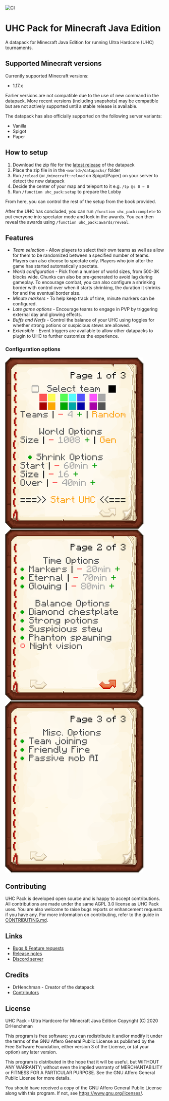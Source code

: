 ![CI](https://github.com/DrHenchman/uhc-pack/workflows/CI/badge.svg)

# UHC Pack for Minecraft Java Edition

A datapack for Minecraft Java Edition for running Ultra Hardcore (UHC) tournaments.

## Supported Minecraft versions

Currently supported Minecraft versions:

* 1.17.x

Earlier versions are not compatible due to the use of new command in the datapack. More
recent versions (including snapshots) may be compatible but are not actively supported
until a stable release is available.

The datapack has also officially supported on the following server variants:

* Vanilla
* Spigot
* Paper

## How to setup

1. Download the zip file for the [latest release](https://github.com/DrHenchman/uhc-pack/releases/download/v0.29/uhc-pack.zip) of the datapack
2. Place the zip file in in the `<world>/datapacks/` folder
3. Run `/reload` (or `/minecraft:reload` on Spigot/Paper) on your server to detect the new datapack
4. Decide the center of your map and teleport to it e.g. `/tp @s 0 ~ 0`
5. Run `/function uhc_pack:setup` to prepare the Lobby

From here, you can control the rest of the setup from the book provided.

After the UHC has concluded, you can run `/function uhc_pack:complete` to put
everyone into spectator mode and lock in the awards. You can then reveal
the awards using `/function uhc_pack:awards/reveal`.

## Features

* *Team selection* - Allow players to select their own teams as well as allow for them to be randomized between a specified number of teams.
  Players can also choose to spectate only. Players who join after the game has started automatically spectate.
* *World configuration* - Pick from a number of world sizes, from 500-3K blocks wide. Chunks can also be pre-generated to avoid lag during gameplay.
  To encourage combat, you can also configure a shrinking border with control over when it starts shrinking, the duration it shrinks for and the
  eventual border size.
* *Minute markers* - To help keep track of time, minute markers can be configured.
* *Late game options* - Encourage teams to engage in PVP by triggering external day and glowing effects.
* *Buffs and Nerfs* - Control the balance of your UHC using toggles for whether strong potions or suspicious stews are allowed.
* *Extensible* - Event triggers are available to allow other datapacks to plugin to UHC to further customize the experience.

### Configuration options

![Configuration book page 1 or 3](images/book-page-1.png)
![Configuration book page 2 or 3](images/book-page-2.png)
![Configuration book page 3 or 3](images/book-page-3.png)

## Contributing

UHC Pack is developed open source and is happy to accept contributions. All contributions are made under the same
AGPL 3.0 license as UHC Pack uses. You are also welcome to raise bugs reports or enhancement requests if you have
any. For more information on contributing, refer to the guide in [CONTRIBUTING.md](CONTRIBUTING.md).

## Links

* [Bugs & Feature requests](https://github.com/DrHenchman/uhc-pack/issues)
* [Release notes](https://github.com/DrHenchman/uhc-pack/releases)
* [Discord server](https://discord.gg/PFg4mbN)

## Credits

* DrHenchman - Creator of the datapack
* [Contributors](https://github.com/DrHenchman/uhc-pack/graphs/contributors)

## License

UHC Pack - Ultra Hardcore for Minecraft Java Edition
Copyright (C) 2020  DrHenchman

This program is free software: you can redistribute it and/or modify
it under the terms of the GNU Affero General Public License as published by
the Free Software Foundation, either version 3 of the License, or
(at your option) any later version.

This program is distributed in the hope that it will be useful,
but WITHOUT ANY WARRANTY; without even the implied warranty of
MERCHANTABILITY or FITNESS FOR A PARTICULAR PURPOSE.  See the
GNU Affero General Public License for more details.

You should have received a copy of the GNU Affero General Public License
along with this program.  If not, see <https://www.gnu.org/licenses/>.
